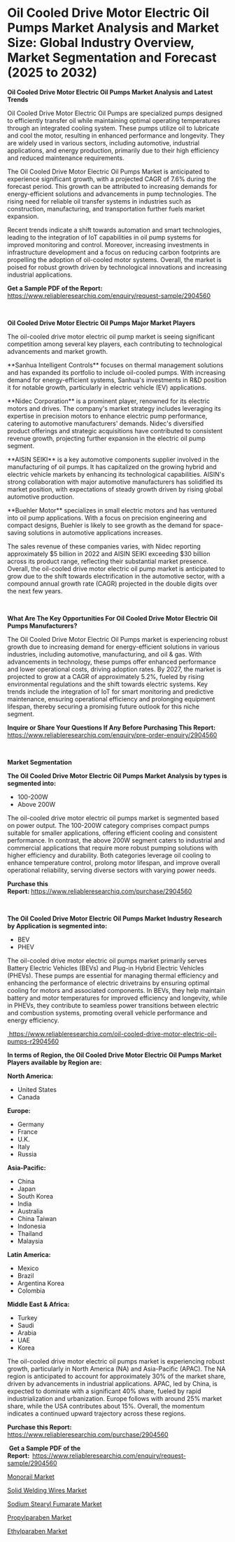 <p><h1>Oil Cooled Drive Motor Electric Oil Pumps Market Analysis and Market Size: Global Industry Overview, Market Segmentation and Forecast (2025 to 2032)</h1></p><p><strong>Oil Cooled Drive Motor Electric Oil Pumps Market Analysis and Latest Trends</strong></p>
<p><p>Oil Cooled Drive Motor Electric Oil Pumps are specialized pumps designed to efficiently transfer oil while maintaining optimal operating temperatures through an integrated cooling system. These pumps utilize oil to lubricate and cool the motor, resulting in enhanced performance and longevity. They are widely used in various sectors, including automotive, industrial applications, and energy production, primarily due to their high efficiency and reduced maintenance requirements.</p><p>The Oil Cooled Drive Motor Electric Oil Pumps Market is anticipated to experience significant growth, with a projected CAGR of 7.6% during the forecast period. This growth can be attributed to increasing demands for energy-efficient solutions and advancements in pump technologies. The rising need for reliable oil transfer systems in industries such as construction, manufacturing, and transportation further fuels market expansion. </p><p>Recent trends indicate a shift towards automation and smart technologies, leading to the integration of IoT capabilities in oil pump systems for improved monitoring and control. Moreover, increasing investments in infrastructure development and a focus on reducing carbon footprints are propelling the adoption of oil-cooled motor systems. Overall, the market is poised for robust growth driven by technological innovations and increasing industrial applications.</p></p>
<p><strong>Get a Sample PDF of the Report:&nbsp;</strong> <a href="https://www.reliableresearchiq.com/enquiry/request-sample/2904560?utm_campaign=1906&utm_medium=2&utm_source=Github&utm_content=ia&utm_term=12032025&utm_id=oil-cooled-drive-motor-electric-oil-pumps">https://www.reliableresearchiq.com/enquiry/request-sample/2904560</a></p>
<p>&nbsp;</p>
<p><strong>Oil Cooled Drive Motor Electric Oil Pumps Major Market Players</strong></p>
<p><p>The oil-cooled drive motor electric oil pump market is seeing significant competition among several key players, each contributing to technological advancements and market growth. </p><p>**Sanhua Intelligent Controls** focuses on thermal management solutions and has expanded its portfolio to include oil-cooled pumps. With increasing demand for energy-efficient systems, Sanhua's investments in R&D position it for notable growth, particularly in electric vehicle (EV) applications.</p><p>**Nidec Corporation** is a prominent player, renowned for its electric motors and drives. The company's market strategy includes leveraging its expertise in precision motors to enhance electric pump performance, catering to automotive manufacturers' demands. Nidec's diversified product offerings and strategic acquisitions have contributed to consistent revenue growth, projecting further expansion in the electric oil pump segment.</p><p>**AISIN SEIKI** is a key automotive components supplier involved in the manufacturing of oil pumps. It has capitalized on the growing hybrid and electric vehicle markets by enhancing its technological capabilities. AISIN's strong collaboration with major automotive manufacturers has solidified its market position, with expectations of steady growth driven by rising global automotive production.</p><p>**Buehler Motor** specializes in small electric motors and has ventured into oil pump applications. With a focus on precision engineering and compact designs, Buehler is likely to see growth as the demand for space-saving solutions in automotive applications increases.</p><p>The sales revenue of these companies varies, with Nidec reporting approximately $5 billion in 2022 and AISIN SEIKI exceeding $30 billion across its product range, reflecting their substantial market presence. Overall, the oil-cooled drive motor electric oil pump market is anticipated to grow due to the shift towards electrification in the automotive sector, with a compound annual growth rate (CAGR) projected in the double digits over the next few years.</p></p>
<p>&nbsp;</p>
<p><strong>What Are The Key Opportunities For Oil Cooled Drive Motor Electric Oil Pumps Manufacturers?</strong></p>
<p><p>The Oil Cooled Drive Motor Electric Oil Pumps market is experiencing robust growth due to increasing demand for energy-efficient solutions in various industries, including automotive, manufacturing, and oil & gas. With advancements in technology, these pumps offer enhanced performance and lower operational costs, driving adoption rates. By 2027, the market is projected to grow at a CAGR of approximately 5.2%, fueled by rising environmental regulations and the shift towards electric systems. Key trends include the integration of IoT for smart monitoring and predictive maintenance, ensuring operational efficiency and prolonging equipment lifespan, thereby securing a promising future outlook for this niche segment.</p></p>
<p><strong>Inquire or Share Your Questions If Any Before Purchasing This Report:</strong> <a href="https://www.reliableresearchiq.com/enquiry/pre-order-enquiry/2904560?utm_campaign=1906&utm_medium=2&utm_source=Github&utm_content=ia&utm_term=12032025&utm_id=oil-cooled-drive-motor-electric-oil-pumps">https://www.reliableresearchiq.com/enquiry/pre-order-enquiry/2904560</a></p>
<p>&nbsp;</p>
<p><strong>Market Segmentation</strong></p>
<p><strong>The Oil Cooled Drive Motor Electric Oil Pumps Market Analysis by types is segmented into:</strong></p>
<p><ul><li>100-200W</li><li>Above 200W</li></ul></p>
<p><p>The oil-cooled drive motor electric oil pumps market is segmented based on power output. The 100-200W category comprises compact pumps suitable for smaller applications, offering efficient cooling and consistent performance. In contrast, the above 200W segment caters to industrial and commercial applications that require more robust pumping solutions with higher efficiency and durability. Both categories leverage oil cooling to enhance temperature control, prolong motor lifespan, and improve overall operational reliability, serving diverse sectors with varying power needs.</p></p>
<p><strong>Purchase this Report:&nbsp;</strong><a href="https://www.reliableresearchiq.com/purchase/2904560?utm_campaign=1906&utm_medium=2&utm_source=Github&utm_content=ia&utm_term=12032025&utm_id=oil-cooled-drive-motor-electric-oil-pumps">https://www.reliableresearchiq.com/purchase/2904560</a></p>
<p>&nbsp;</p>
<p><strong>The Oil Cooled Drive Motor Electric Oil Pumps Market Industry Research by Application is segmented into:</strong></p>
<p><ul><li>BEV</li><li>PHEV</li></ul></p>
<p><p>The oil-cooled drive motor electric oil pumps market primarily serves Battery Electric Vehicles (BEVs) and Plug-in Hybrid Electric Vehicles (PHEVs). These pumps are essential for managing thermal efficiency and enhancing the performance of electric drivetrains by ensuring optimal cooling for motors and associated components. In BEVs, they help maintain battery and motor temperatures for improved efficiency and longevity, while in PHEVs, they contribute to seamless power transitions between electric and combustion systems, promoting overall vehicle performance and energy efficiency.</p></p>
<p><a href="https://www.reliableresearchiq.com/oil-cooled-drive-motor-electric-oil-pumps-r2904560?utm_campaign=1906&utm_medium=2&utm_source=Github&utm_content=ia&utm_term=12032025&utm_id=oil-cooled-drive-motor-electric-oil-pumps">&nbsp;https://www.reliableresearchiq.com/oil-cooled-drive-motor-electric-oil-pumps-r2904560</a></p>
<p><strong>In terms of Region, the Oil Cooled Drive Motor Electric Oil Pumps Market Players available by Region are:</strong></p>
<p>
    <p> <strong> North America: </strong>
        <ul>
            <li>United States</li>
            <li>Canada</li>
        </ul>
        </p> 
    <p> <strong> Europe: </strong>
        <ul>
            <li>Germany</li>
            <li>France</li>
            <li>U.K.</li>
            <li>Italy</li>
            <li>Russia</li>
        </ul>
        </p> 
    <p> <strong> Asia-Pacific: </strong>
        <ul>
            <li>China</li>
            <li>Japan</li>
            <li>South Korea</li>
            <li>India</li>
            <li>Australia</li>
            <li>China Taiwan</li>
            <li>Indonesia</li>
            <li>Thailand</li>
            <li>Malaysia</li>
        </ul>
        </p> 
    <p> <strong> Latin America: </strong>
        <ul>
            <li>Mexico</li>
            <li>Brazil</li>
            <li>Argentina Korea</li>
            <li>Colombia</li>
        </ul>
        </p> 
    <p> <strong> Middle East & Africa: </strong>
        <ul>
            <li>Turkey</li>
            <li>Saudi</li>
            <li>Arabia</li>
            <li>UAE</li>
            <li>Korea</li>
        </ul>
    </p>
    </p>
<p><p>The oil-cooled drive motor electric oil pumps market is experiencing robust growth, particularly in North America (NA) and Asia-Pacific (APAC). The NA region is anticipated to account for approximately 30% of the market share, driven by advancements in industrial applications. APAC, led by China, is expected to dominate with a significant 40% share, fueled by rapid industrialization and urbanization. Europe follows with around 25% market share, while the USA contributes about 15%. Overall, the momentum indicates a continued upward trajectory across these regions.</p></p>
<p><strong>Purchase this Report: </strong><a href="https://www.reliableresearchiq.com/purchase/2904560?utm_campaign=1906&utm_medium=2&utm_source=Github&utm_content=ia&utm_term=12032025&utm_id=oil-cooled-drive-motor-electric-oil-pumps">https://www.reliableresearchiq.com/purchase/2904560</a></p>
<p>&nbsp;<strong>Get a Sample PDF of the Report:&nbsp;&nbsp;</strong><a href="https://www.reliableresearchiq.com/enquiry/request-sample/2904560?utm_campaign=1906&utm_medium=2&utm_source=Github&utm_content=ia&utm_term=12032025&utm_id=oil-cooled-drive-motor-electric-oil-pumps">https://www.reliableresearchiq.com/enquiry/request-sample/2904560</a></p>
<p><strong></strong></p>
<p><p><a href="https://github.com/pimanoruman/Market-Research-Report-List-1/blob/main/monorail-market.md?utm_campaign=1906&utm_medium=2&utm_source=Github&utm_content=ia&utm_term=12032025&utm_id=oil-cooled-drive-motor-electric-oil-pumps">Monorail Market</a></p><p><a href="https://github.com/tashipmhuiri/Market-Research-Report-List-1/blob/main/solid-welding-wires-market.md?utm_campaign=1906&utm_medium=2&utm_source=Github&utm_content=ia&utm_term=12032025&utm_id=oil-cooled-drive-motor-electric-oil-pumps">Solid Welding Wires Market</a></p><p><a href="https://github.com/sungbruington660/Market-Research-Report-List-1/blob/main/sodium-stearyl-fumarate-market.md?utm_campaign=1906&utm_medium=2&utm_source=Github&utm_content=ia&utm_term=12032025&utm_id=oil-cooled-drive-motor-electric-oil-pumps">Sodium Stearyl Fumarate Market</a></p><p><a href="https://github.com/akrachveslov/Market-Research-Report-List-1/blob/main/propylparaben-market.md?utm_campaign=1906&utm_medium=2&utm_source=Github&utm_content=ia&utm_term=12032025&utm_id=oil-cooled-drive-motor-electric-oil-pumps">Propylparaben Market</a></p><p><a href="https://github.com/adyawafurber1/Market-Research-Report-List-1/blob/main/ethylparaben-market.md?utm_campaign=1906&utm_medium=2&utm_source=Github&utm_content=ia&utm_term=12032025&utm_id=oil-cooled-drive-motor-electric-oil-pumps">Ethylparaben Market</a></p></p>